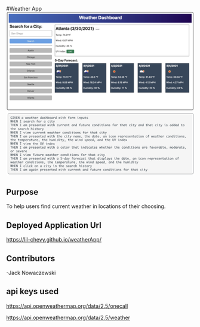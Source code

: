 #Weather App
![screenshot](./assets/images/screenshot.PNG)
![screenshot](./assets/images/acceptanceCriteria.PNG)

## Purpose

To help users find current weather in locations of their choosing.

## Deployed Application Url

https://lil-chevy.github.io/weatherApp/

## Contributors

-Jack Nowaczewski

## api keys used

https://api.openweathermap.org/data/2.5/onecall

https://api.openweathermap.org/data/2.5/weather
